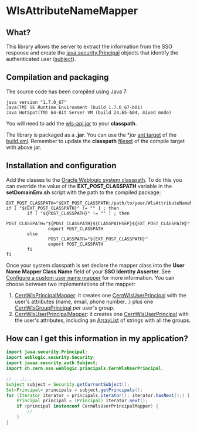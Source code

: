 # WlsAttributeNameMapper

## What?

This library allows the server to extract the information from the SSO response and create the [java.security.Principal](http://docs.oracle.com/javase/7/docs/api/java/security/Principal.html) objects that identify the authenticated user ([subject](http://docs.oracle.com/javase/7/docs/api/javax/security/auth/Subject.html)).

## Compilation and packaging

The source code has been compiled using Java 7:

```
java version "1.7.0_67"
Java(TM) SE Runtime Environment (build 1.7.0_67-b01)
Java HotSpot(TM) 64-Bit Server VM (build 24.65-b04, mixed mode)
```

You will need to add the [wls-api.jar](http://docs.oracle.com/middleware/1212/wls/NOTES/index.html#CJAEGAAB) to your **classpath**. 

The library is packaged as a **.jar**. You can use the **jar* [ant target](https://ant.apache.org/manual/targets.html) of the [build.xml](https://github.com/cerndb/wls-cern-sso/blob/master/WlsAttributeNameMapper/build.xml). Remember to update the **classpath** [fileset](https://ant.apache.org/manual/Types/fileset.html) of the compile target with above jar.    

## Installation and configuration

Add the classes to the [Oracle Weblogic system classpath](http://docs.oracle.com/middleware/1212/wls/WLPRG/classloading.htm#WLPRG282). To do this you can override the value of the **EXT_POST_CLASSPATH** variable in the **setDomainEnv.sh** script with the path to the compiled package:

```shell
EXT_POST_CLASSPATH="$EXT_POST_CLASSPATH:/path/to/your/WlsAttributeNameMapper.jar"
if [ "${EXT_POST_CLASSPATH}" != "" ] ; then
        if [ "${POST_CLASSPATH}" != "" ] ; then
                POST_CLASSPATH="${POST_CLASSPATH}${CLASSPATHSEP}${EXT_POST_CLASSPATH}"
                export POST_CLASSPATH
        else
                POST_CLASSPATH="${EXT_POST_CLASSPATH}"
                export POST_CLASSPATH
        fi
fi
```
Once your system classpath is set declare the mapper class into the **User Name Mapper Class Name** field of your **SSO Identity Asserter**. See [Configure a custom user name mapper](http://docs.oracle.com/cd/E24329_01/apirefs.1211/e24401/taskhelp/security/ConfigureCustomUserNameMappers.html) for more information. You can choose between two implementations of the mapper:

1. [CernWlsPrincipalMapper](https://github.com/cerndb/wls-cern-sso/blob/master/WlsAttributeNameMapper/src/ch/cern/sso/weblogic/mappers/CernWlsPrincipalMapper.java): it creates one [CernWlsUserPrincipal](https://github.com/cerndb/wls-cern-sso/blob/master/WlsAttributeNameMapper/src/ch/cern/sso/weblogic/principals/CernWlsUserPrincipal.java) with the user's attributes (name, email, phone number...) plus one [CernWlsGroupPrincipal](https://github.com/cerndb/wls-cern-sso/blob/master/WlsAttributeNameMapper/src/ch/cern/sso/weblogic/principals/CernWlsGroupPrincipal.java) per user's group.
2. [CernWlsUserPrincipalMapper](https://github.com/cerndb/wls-cern-sso/blob/master/WlsAttributeNameMapper/src/ch/cern/sso/weblogic/mappers/CernWlsUserPrincipalMapper.java): it creates one [CernWlsUserPrincipal](https://github.com/cerndb/wls-cern-sso/blob/master/WlsAttributeNameMapper/src/ch/cern/sso/weblogic/principals/CernWlsUserPrincipal.java) with the user's attributes, including an [ArrayList](http://docs.oracle.com/javase/7/docs/api/java/util/ArrayList.html) of strings with all the groups.

## How can I get this information in my application?

```java
import java.security.Principal;
import weblogic.security.Security;
import javax.security.auth.Subject;
import ch.cern.sso.weblogic.principals.CernWlsUserPrincipal;

// .../...
Subject subject = Security.getCurrentSubject();
Set<Principal> principals = subject.getPrincipals();
for (Iterator iterator = principals.iterator(); iterator.hasNext();) {
	Principal principal = (Principal) iterator.next();
	if (principal instanceof CernWlsUserPrincipalMapper) {
		//
	}
}
``` 

